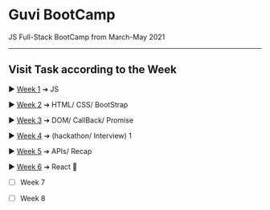 # Guvi BootCamp
JS Full-Stack BootCamp from March-May 2021

---

## Visit Task according to the Week

  ▶ [Week 1](Tasks/Week1) ➔ JS 

  ▶ [Week 2](Tasks/Week2) ➔ HTML/ CSS/ BootStrap

  ▶ [Week 3](Tasks/Week3) ➔ DOM/ CallBack/ Promise
  
  ▶ [Week 4](https://github.com/JPC8/YT-clone) ➔ (hackathon/ Interview) 1

  ▶ [Week 5](Tasks/Week5) ➔ APIs/ Recap

  ▶ [Week 6](Tasks/Week6) ➔ React 📘
  
  - [ ] Week 7
  
  - [ ] Week 8
